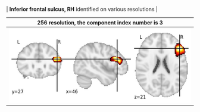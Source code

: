 


| **Inferior frontal sulcus, RH** identified on various resolutions |

| 256 resolution, the component index number is 3|  
|:---:|  
| ![Component 256](../256/final/3.jpg "From component 256: Inferior frontal sulcus, RH") |